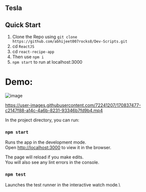 ## Tesla

## Quick Start
1. Clone the Repo using `git clone https://github.com/abhijeet007rocks8/Dev-Scripts.git`
2. cd `ReactJS`
3. cd `react-recipe-app`
4. Then use `npm i`
5. `npm start` to run at localhost:3000

# Demo:

![image](https://user-images.githubusercontent.com/72241207/170837423-a67d3342-5e2d-4183-943b-606d9e934fa4.png)


https://user-images.githubusercontent.com/72241207/170837477-c2147f88-a14c-4a6b-8231-93346b7fd9b4.mp4


In the project directory, you can run:

### `npm start`

Runs the app in the development mode.\
Open [http://localhost:3000](http://localhost:3000) to view it in the browser.

The page will reload if you make edits.\
You will also see any lint errors in the console.

### `npm test`

Launches the test runner in the interactive watch mode.\

